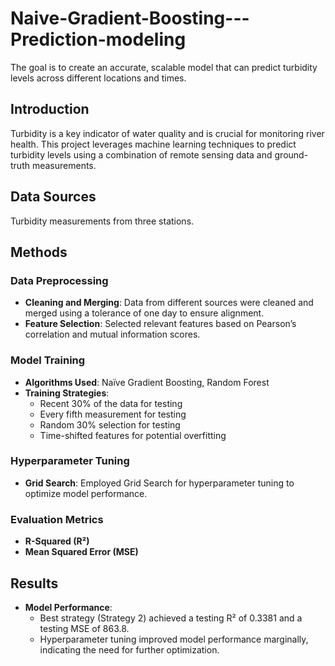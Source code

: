# Naive-Gradient-Boosting---Prediction-modeling


The goal is to create an accurate, scalable model that can predict turbidity levels across different locations and times.

## Introduction

Turbidity is a key indicator of water quality and is crucial for monitoring river health. This project leverages machine learning techniques to predict turbidity levels using a combination of remote sensing data and ground-truth measurements.

## Data Sources

Turbidity measurements from three stations.

## Methods

### Data Preprocessing

- **Cleaning and Merging**: Data from different sources were cleaned and merged using a tolerance of one day to ensure alignment.
- **Feature Selection**: Selected relevant features based on Pearson’s correlation and mutual information scores.

### Model Training

- **Algorithms Used**: Naïve Gradient Boosting, Random Forest
- **Training Strategies**:
  - Recent 30% of the data for testing
  - Every fifth measurement for testing
  - Random 30% selection for testing
  - Time-shifted features for potential overfitting

### Hyperparameter Tuning

- **Grid Search**: Employed Grid Search for hyperparameter tuning to optimize model performance.

### Evaluation Metrics

- **R-Squared (R²)**
- **Mean Squared Error (MSE)**

## Results

- **Model Performance**:
  - Best strategy (Strategy 2) achieved a testing R² of 0.3381 and a testing MSE of 863.8.
  - Hyperparameter tuning improved model performance marginally, indicating the need for further optimization.

